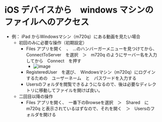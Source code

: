 # iOS デバイスから　windows マシンのファイルへのアクセス
* 例： iPad からWindowsマシン（m720q）にある動画を見たい場合
  * 初回のみに必要な操作（初期設定）
    * Files アプリを開く　、　...のハンバーガーメニューを見つけてから、ConnectToServer　を選択　＞　m720q のようにサーバー名を入力してから　Connect　を押す
      * ![image](https://github.com/jamad/jamad.github.io/assets/949913/5ab03d04-a120-48f1-88f9-0ea97aff11b8)
    * RegisteredUser　を選び、　Windowsマシン（m720q）にログインするための　ユーザーネーム　と　パスワードを入力する　
    * Usersのフォルダを閲覧できるようになるので、後は必要なディレクトリに移動してファイルを開けば良い。
  * 二回目以降の操作
    * Files アプリを開く、　一番下のBrowseを選択　＞　Shared　に m720q と表示されているはずなので、それを開く　＞　Usersのフォルダを開ける　 
 
    
